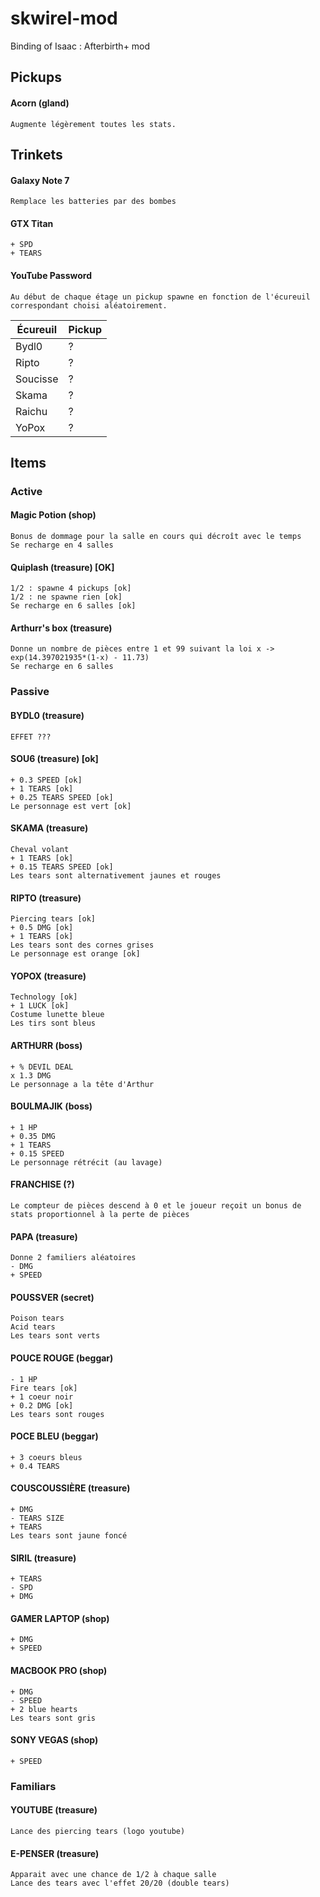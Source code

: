 # skwirel-mod

Binding of Isaac : Afterbirth+ mod

## Pickups

#### Acorn (gland)

    Augmente légèrement toutes les stats.

## Trinkets

#### Galaxy Note 7

    Remplace les batteries par des bombes

#### GTX Titan

    + SPD
    + TEARS

#### YouTube Password

    Au début de chaque étage un pickup spawne en fonction de l'écureuil correspondant choisi aléatoirement.

Écureuil | Pickup
-------- | ------
Bydl0    | ?
Ripto    | ?
Soucisse | ?
Skama    | ?
Raichu   | ?
YoPox    | ?

## Items

### Active

#### Magic Potion (shop)

    Bonus de dommage pour la salle en cours qui décroît avec le temps
    Se recharge en 4 salles

#### Quiplash (treasure) [OK]

    1/2 : spawne 4 pickups [ok]
    1/2 : ne spawne rien [ok]
    Se recharge en 6 salles [ok]

#### Arthurr's box (treasure)

    Donne un nombre de pièces entre 1 et 99 suivant la loi x -> exp(14.397021935*(1-x) - 11.73)
    Se recharge en 6 salles

### Passive

#### BYDL0 (treasure)

    EFFET ???

#### SOU6 (treasure) [ok]

    + 0.3 SPEED [ok]
    + 1 TEARS [ok]
    + 0.25 TEARS SPEED [ok]
    Le personnage est vert [ok]

#### SKAMA (treasure)

    Cheval volant
    + 1 TEARS [ok]
    + 0.15 TEARS SPEED [ok]
    Les tears sont alternativement jaunes et rouges

#### RIPTO (treasure)

    Piercing tears [ok]
    + 0.5 DMG [ok]
    + 1 TEARS [ok]
    Les tears sont des cornes grises
    Le personnage est orange [ok]

#### YOPOX (treasure)

    Technology [ok]
    + 1 LUCK [ok]
    Costume lunette bleue
    Les tirs sont bleus


#### ARTHURR (boss)

    + % DEVIL DEAL
    x 1.3 DMG
    Le personnage a la tête d'Arthur

#### BOULMAJIK (boss)

    + 1 HP
    + 0.35 DMG
    + 1 TEARS
    + 0.15 SPEED
    Le personnage rétrécit (au lavage)

#### FRANCHISE (?)

    Le compteur de pièces descend à 0 et le joueur reçoit un bonus de stats proportionnel à la perte de pièces

#### PAPA (treasure)

    Donne 2 familiers aléatoires
    - DMG
    + SPEED

#### POUSSVER (secret)

    Poison tears
    Acid tears
    Les tears sont verts

#### POUCE ROUGE (beggar)

    - 1 HP
    Fire tears [ok]
    + 1 coeur noir
    + 0.2 DMG [ok]
    Les tears sont rouges

#### POCE BLEU (beggar)

    + 3 coeurs bleus
    + 0.4 TEARS

#### COUSCOUSSIÈRE (treasure)

    + DMG
    - TEARS SIZE
    + TEARS
    Les tears sont jaune foncé

#### SIRIL (treasure)

    + TEARS
    - SPD
    + DMG

#### GAMER LAPTOP (shop)

    + DMG
    + SPEED

#### MACBOOK PRO (shop)

    + DMG
    - SPEED
    + 2 blue hearts
    Les tears sont gris

#### SONY VEGAS (shop)

    + SPEED

### Familiars

#### YOUTUBE (treasure)

    Lance des piercing tears (logo youtube)

#### E-PENSER (treasure)

    Apparait avec une chance de 1/2 à chaque salle
    Lance des tears avec l'effet 20/20 (double tears)
